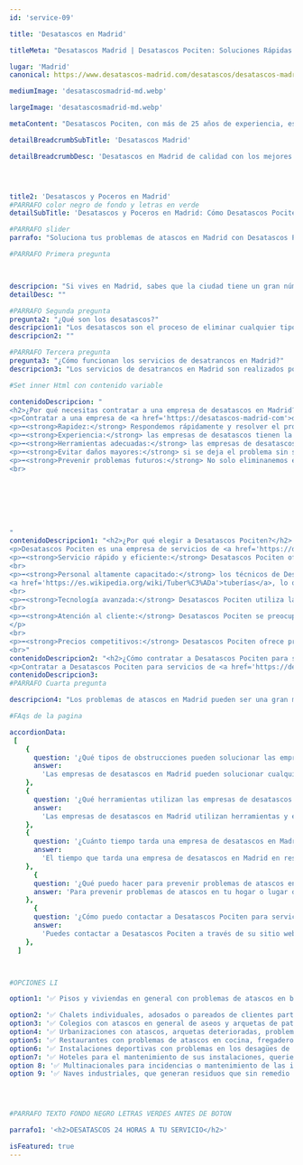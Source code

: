 ```yaml
---
id: 'service-09'

title: 'Desatascos en Madrid'

titleMeta: "Desatascos Madrid | Desatascos Pociten: Soluciones Rápidas y Eficaces 24/7"

lugar: 'Madrid'
canonical: https://www.desatascos-madrid.com/desatascos/desatascos-madrid

mediumImage: 'desatascosmadrid-md.webp'

largeImage: 'desatascosmadrid-md.webp'

metaContent: "Desatascos Pociten, con más de 25 años de experiencia, es tu solución de confianza para desatascos en Madrid. Ofrecemos servicios rápidos y eficaces las 24 horas del día. Llámanos al 647 376 782 para solucionar tus problemas de atascos."

detailBreadcrumbSubTitle: 'Desatascos Madrid'

detailBreadcrumbDesc: 'Desatascos en Madrid de calidad con los mejores precios del mercado.'




title2: 'Desatascos y Poceros en Madrid'
#PARRAFO color negro de fondo y letras en verde
detailSubTitle: 'Desatascos y Poceros en Madrid: Cómo Desatascos Pociten puede ayudarte a solucionar tus problemas de atascos'

#PARRAFO slider
parrafo: "Soluciona tus problemas de atascos en Madrid con Desatascos Pociten: expertos en desatascos"

#PARRAFO Primera pregunta



descripcion: "Si vives en Madrid, sabes que la ciudad tiene un gran número de problemas de atascos en las tuberías y alcantarillado. Ya sea en la cocina, el baño, la ducha o el lavabo, puede haber situaciones en las que el agua no fluye correctamente, lo que puede ser muy molesto e incluso peligroso. En estas situaciones, contar con una empresa de desatascos en Madrid, como Desatascos Pociten, puede ser una gran ayuda para solucionar estos problemas de manera rápida y eficiente."
detailDesc: ""

#PARRAFO Segunda pregunta
pregunta2: "¿Qué son los desatascos?"
descripcion1: "Los desatascos son el proceso de eliminar cualquier tipo de obstrucción o atasco que impida el flujo de agua en las tuberías de una casa, edificio o lugar de trabajo en la capital de España. En una ciudad tan grande como Madrid, es común experimentar problemas de atascos de desagües, especialmente en las tuberías más antiguas o en hogares que no han tenido un mantenimiento adecuado."
descripcion2: ""

#PARRAFO Tercera pregunta
pregunta3: "¿Cómo funcionan los servicios de desatrancos en Madrid?"
descripcion3: "Los servicios de desatrancos en Madrid son realizados por empresas especializadas en la limpieza y mantenimiento de tuberías, desagües y sistemas de saneamiento. Estas empresas cuentan con equipos y herramientas especializadas para eliminar cualquier tipo de obstrucción, como lodos, grasas, cabellos y otros residuos. Desatascos Pociten es lider en este sector y cuenta con una experiencia como poceros en Madrid de más de 20 años"

#Set inner Html con contenido variable

contenidoDescripcion: "
<h2>¿Por qué necesitas contratar a una empresa de desatascos en Madrid?</h2>
<p>Contratar a una empresa de <a href='https://desatascos-madrid-com'>desatascos en Madrid</a> puede ser necesario por varias razones. Si tienes problemas de atascos en tu hogar o lugar de trabajo, estas son algunas de las razones por las que deberías considerar contratar a una empresa de servicios de desatascos:</p>
<p>➡️<strong>Rapidez:</strong> Respondemos rápidamente y resolver el problema de atascos en poco tiempo.</p>
<p>➡️<strong>Experiencia:</strong> las empresas de desatascos tienen la experiencia necesaria para lidiar con cualquier tipo de obstrucción, lo que garantiza que el problema será resuelto adecuadamente.</p>
<p>➡️<strong>Herramientas adecuadas:</strong> las empresas de desatascos cuentan con las herramientas y equipos adecuados para resolver cualquier tipo de problema de atascos en Madrid.</p>
<p>➡️<strong>Evitar daños mayores:</strong> si se deja el problema sin solución, el atasco puede empeorar y causar daños mayores en las tuberías y en la estructura del edificio.</p>
<p>➡️<strong>Prevenir problemas futuros:</strong> No solo eliminanemos el atasco actual, sino que también pueden detectar y solucionar problemas futuros en las tuberías y sistemas de saneamiento.</p>
<br>







"
contenidoDescripcion1: "<h2>¿Por qué elegir a Desatascos Pociten?</h2>
<p>Desatascos Pociten es una empresa de servicios de <a href='https://desatascos-madrid-com'>desatascos en Madrid</a> que se especializa en la eliminación de obstrucciones en tuberías y sistemas de saneamiento. Estos son algunos de los motivos por los que deberías elegir a Desatascos Pociten para solucionar tus problemas de <a href='https://desatascos-madrid-com'>atascos en Madrid</a>:</p>
<p>➡️<strong>Servicio rápido y eficiente:</strong> Desatascos Pociten ofrece un servicio rápido y eficiente, lo que significa que tu problema de atascos será resuelto en poco tiempo.</p>
<br>
<p>➡️<strong>Personal altamente capacitado:</strong> los técnicos de Desatascos Pociten están altamente capacitados para lidiar con cualquier tipo de obstrucción o atasco en tus 
<a href='https://es.wikipedia.org/wiki/Tuber%C3%ADa'>tuberías</a>, lo que garantiza que el problema será resuelto adecuadamente.</p>
<br>
<p>➡️<strong>Tecnología avanzada:</strong> Desatascos Pociten utiliza la tecnología más avanzada para detectar y eliminar obstrucciones en tuberías y sistemas de saneamiento, lo que garantiza la eficacia y calidad del servicio.</p>
<br>
<p>➡️<strong>Atención al cliente:</strong> Desatascos Pociten se preocupa por la satisfacción del cliente y ofrece atención personalizada y profesional para resolver cualquier duda o inquietud que tengas sobre el servicio de desatascos.
</p>
<br>
<p>➡️<strong>Precios competitivos:</strong> Desatascos Pociten ofrece precios competitivos para sus servicios de desatascos en Madrid, lo que significa que podrás solucionar tus problemas de atascos sin gastar una fortuna.</p>
<br>"
contenidoDescripcion2: "<h2>¿Cómo contratar a Desatascos Pociten para servicios de desatascos en Madrid?</h2>
<p>Contratar a Desatascos Pociten para servicios de <a href='https://desatascos-madrid.com.es/'>desatascos en Madrid</a> es muy sencillo. Simplemente puedes contactar a la empresa a través de su sitio web o por teléfono para solicitar un presupuesto y coordinar una visita técnica en tu hogar o lugar de trabajo. Una vez que los técnicos de Desatascos Pociten han evaluado el problema, te ofrecerán una solución y un presupuesto para resolverlo.</p>"
contenidoDescripcion3:
#PARRAFO Cuarta pregunta

descripcion4: "Los problemas de atascos en Madrid pueden ser una gran molestia, pero contar con los servicios de una empresa de desatascos en Madrid como Desatascos Pociten puede ser una gran ayuda para solucionarlos de manera rápida y eficiente. No dudes en contactar a Desatascos Pociten para solucionar cualquier problema de atascos en tu hogar o lugar de trabajo en la capital española."

#FAqs de la pagina

accordionData:
 [
    {
      question: '¿Qué tipos de obstrucciones pueden solucionar las empresas de desatascos en Madrid?',
      answer:
        'Las empresas de desatascos en Madrid pueden solucionar cualquier tipo de obstrucción en tuberías y sistemas de saneamiento, como lodos, grasas, cabellos y otros residuos',
    },
    {
      question: '¿Qué herramientas utilizan las empresas de desatascos en Madrid?',
      answer:
        'Las empresas de desatascos en Madrid utilizan herramientas y equipos especializados, como cámaras de inspección de tuberías, hidrolimpiadoras y desatascadores eléctricos.',
    },
    {
      question: '¿Cuánto tiempo tarda una empresa de desatascos en Madrid en resolver un problema de atascos?',
      answer:
        'El tiempo que tarda una empresa de desatascos en Madrid en resolver un problema de atascos depende del tipo y la gravedad de la obstrucción, pero en general, pueden resolver el problema en poco tiempo.',
    },
      {
      question: '¿Qué puedo hacer para prevenir problemas de atascos en mi hogar o lugar de trabajo en Madrid?',
      answer: 'Para prevenir problemas de atascos en tu hogar o lugar de trabajo en Madrid, es recomendable tener un mantenimiento adecuado de las tuberías y sistemas de saneamiento, evitando arrojar residuos sólidos por el desagüe y evitando verter grasas o aceites por el fregadero.'
    },
      {
      question: '¿Cómo puedo contactar a Desatascos Pociten para servicios de desatascos en Madrid?',
      answer:
        'Puedes contactar a Desatascos Pociten a través de su sitio web o por teléfono para solicitar un presupuesto y coordinar una visita técnica en tu hogar o lugar de trabajo.',
    },
  ]



#OPCIONES LI

option1: '✅ Pisos y viviendas en general con problemas de atascos en bañeras, fregaderos o inodoros.'

option2: '✅ Chalets individuales, adosados o pareados de clientes particulares en general con problemas de atascos en arquetas de hojas o tierra. '
option3: '✅ Colegios con atascos en general de aseos y arquetas de patios.'
option4: '✅ Urbanizaciones con atascos, arquetas deterioradas, problemas de tuberías o bajantes.'
option5: '✅ Restaurantes con problemas de atascos en cocina, fregaderos o en los aseos de los clientes.'
option6: '✅ Instalaciones deportivas con problemas en los desagües de las piscina o vaciado de arquetas en los vestuarios.'
option7: '✅ Hoteles para el mantenimiento de sus instalaciones, queriendo dar siempre el mejor servicio a sus huéspedes.'
option 8: '✅ Multinacionales para incidencias o mantenimiento de las instalaciones distribuidas en sus oficinas.'
option 9: '✅ Naves industriales, que generan residuos que sin remedio se acumulan en sus arquetas produciendo atrancos.'




#PARRAFO TEXTO FONDO NEGRO LETRAS VERDES ANTES DE BOTON

parrafo1: '<h2>DESATASCOS 24 HORAS A TU SERVICIO</h2>'

isFeatured: true
---
```

